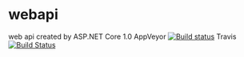 # webapi
web api created by ASP.NET Core 1.0
AppVeyor
[![Build status](https://ci.appveyor.com/api/projects/status/87g65ix4uyq4b4fl/branch/master?svg=true)](https://ci.appveyor.com/project/baraneetharan/webapi/branch/master)
Travis
[![Build Status](https://travis-ci.org/baraneetharan/webapi.svg?branch=master)](https://travis-ci.org/baraneetharan/webapi)
